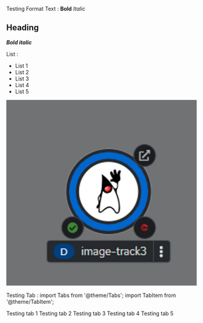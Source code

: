 Testing Format Text :
**Bold**
*Italic*
## Heading
***Bold italic***

List :
- List 1
- List 2
- List 3
- List 4
- List 5

![pod.png](https://raw.githubusercontent.com/KenniHK/docusaurus_CMS/main/static/img/pod.png)

Testing Tab :
import Tabs from '@theme/Tabs'; 
import TabItem from '@theme/TabItem';

<Tabs>
 <TabItem value="tab 1" label="Ini Tab 1" default>
      Testing tab 1
      </TabItem>
 <TabItem value="tab 2" label="Ini Tab 2">
      Testing tab 2
      </TabItem>
 <TabItem value="tab 3" label="Ini Tab 3">
      Testing tab 3
      </TabItem>
 <TabItem value="tab 4" label="Ini tab 4">
      Testing tab 4
      </TabItem>
 <TabItem value="tab 5" label="Ini tab 5">
      Testing tab 5
      </TabItem>
</Tabs>
